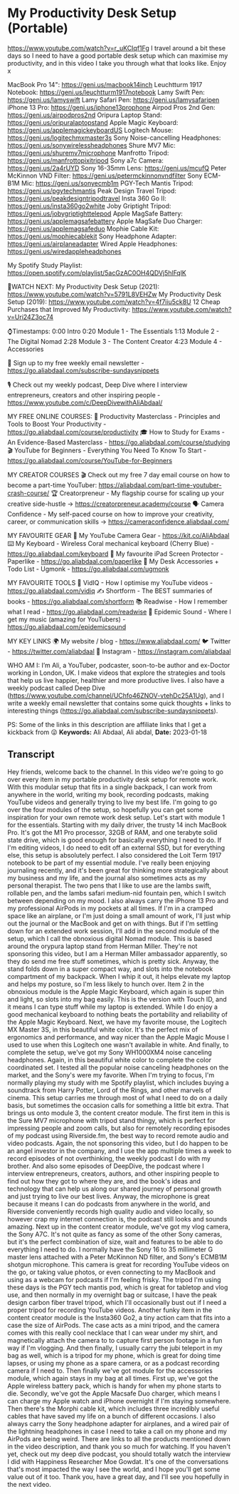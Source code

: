 # My Productivity Desk Setup (Portable)
https://www.youtube.com/watch?v=r_uKCIqf1Fg
I travel around a bit these days so I need to have a good portable desk setup which can maximise my productivity, and in this video I take you through what that looks like. Enjoy x

MacBook Pro 14": https://geni.us/macbook14inch
Leuchtturm 1917 Notebook: https://geni.us/leuchtturm1917notebook
Lamy Swift Pen: https://geni.us/lamyswift
Lamy Safari Pen: https://geni.us/lamysafaripen
iPhone 13 Pro: https://geni.us/iphone13prophone
Airpod Pros 2nd Gen: https://geni.us/airpodpros2nd
Oripura Laptop Stand: https://geni.us/oripuralaptopstand
Apple Magic Keyboard: https://geni.us/applemagickeyboardUS
Logitech Mouse: https://geni.us/logitechmxmaster3s
Sony Noise-cancelling Headphones: https://geni.us/sonywirelessheadphones
Shure MV7 Mic: https://geni.us/shuremv7microphone
Manfrotto Tripod: https://geni.us/manfrottopixitripod
Sony a7c Camera: https://geni.us/2a4rUYD
Sony 16-35mm Lens: https://geni.us/mcufQ
Peter McKinnon VND Filter: https://geni.us/petermckinnonvndfilter
Sony ECM-B1M Mic: https://geni.us/sonyecmb1m
PGY-Tech Mantis Tripod: https://geni.us/pgytechmantis
Peak Design Travel Tripod: https://geni.us/peakdesigntripodtravel
Insta 360 Go II: https://geni.us/insta360go2white
Joby Griptight Tripod: https://geni.us/jobygriptighttelepod
Apple MagSafe Battery: https://geni.us/applemagsafebattery
Apple MagSafe Duo Charger: https://geni.us/applemagsafeduo
Mophie Cable Kit: https://geni.us/mophiecablekit
Sony Headphone Adapter: https://geni.us/airplaneadapter
Wired Apple Headphones: https://geni.us/wiredappleheadphones

My Spotify Study Playlist: https://open.spotify.com/playlist/5acGzAC0OH4QDVj5hlFqlK

🍿WATCH NEXT:
My Productivity Desk Setup (2021): https://www.youtube.com/watch?v=5791L8VEHZw
My Productivity Desk Setup (2019): https://www.youtube.com/watch?v=4f7iiu5ck8U
12 Cheap Purchases that Improved My Productivity: https://www.youtube.com/watch?v=Uri24Z3oc74

⌚️Timestamps:
0:00 Intro
0:20 Module 1 - The Essentials
1:13 Module 2 - The Digital Nomad
2:28 Module 3 - The Content Creator
4:23 Module 4 - Accessories

💌  Sign up to my free weekly email newsletter - https://go.aliabdaal.com/subscribe-sundaysnippets

🎙 Check out my weekly podcast, Deep Dive where I interview entrepreneurs, creators and other inspiring people - https://www.youtube.com/c/DeepDivewithAliAbdaal/

MY FREE ONLINE COURSES:
🚀  Productivity Masterclass - Principles and Tools to Boost Your Productivity - 
 https://go.aliabdaal.com/course/productivity
🎓  How to Study for Exams - An Evidence-Based Masterclass - https://go.aliabdaal.com/course/studying
🎬 YouTube for Beginners - Everything You Need To Know To Start  - https://go.aliabdaal.com/course/YouTube-for-Beginners

MY CREATOR COURSES
🎬 Check out my free 7 day email course on how to become a part-time YouTuber: https://aliabdaal.com/part-time-youtuber-crash-course/
🏆 Creatorpreneur - My flagship course for scaling up your creative side-hustle → https://creatorpreneur.academy/course
🗣 Camera Confidence - My self-paced course on how to improve your creativity, career, or communication skills → https://cameraconfidence.aliabdaal.com/

MY FAVOURITE GEAR
🎥  My YouTube Camera Gear - https://kit.co/AliAbdaal
⌨️  My Keyboard - Wireless Coral mechanical keyboard (Cherry Blue) -https://go.aliabdaal.com/keyboard
📝  My favourite iPad Screen Protector - Paperlike - https://go.aliabdaal.com/paperlike
🎒 My Desk Accessories + Todo List - Ugmonk - https://go.aliabdaal.com/ugmonk

MY FAVOURITE TOOLS
🚀 VidIQ - How I optimise my YouTube videos - https://go.aliabdaal.com/vidiq
✍️ Shortform - The BEST summaries of books - https://go.aliabdaal.com/shortform
📚  Readwise - How I remember what I read - https://go.aliabdaal.com/readwise
🎵  Epidemic Sound - Where I get my music (amazing for YouTubers) - https://go.aliabdaal.com/epidemicsound

MY KEY LINKS
🌍  My website / blog - https://www.aliabdaal.com/
🐦  Twitter - https://twitter.com/aliabdaal
📸  Instagram - https://instagram.com/aliabdaal

WHO AM I:
I’m Ali, a YouTuber, podcaster, soon-to-be author and ex-Doctor working in London, UK. I make videos that explore the strategies and tools that help us live happier, healthier and more productive lives. I also have a weekly podcast called Deep Dive (https://www.youtube.com/channel/UChfo46ZNOV-vtehDc25A1Ug), and I write a weekly email newsletter that contains some quick thoughts + links to interesting things (https://go.aliabdaal.com/subscribe-sundaysnippets).

PS: Some of the links in this description are affiliate links that I get a kickback from 😜
**Keywords:** Ali Abdaal, Ali abdal, 
**Date:** 2023-01-18

## Transcript
 Hey friends, welcome back to the channel. In this video we're going to go over every item in my portable productivity desk setup for remote work. With this modular setup that fits in a single backpack, I can work from anywhere in the world, writing my book, recording podcasts, making YouTube videos and generally trying to live my best life. I'm going to go over the four modules of the setup, so hopefully you can get some inspiration for your own remote work desk setup. Let's start with module 1 for the essentials. Starting with my daily driver, the trusty 14 inch MacBook Pro. It's got the M1 Pro processor, 32GB of RAM, and one terabyte solid state drive, which is good enough for basically everything I need to do. If I'm editing videos, I do need to edit off an external SSD, but for everything else, this setup is absolutely perfect. I also considered the Loit Term 1917 notebook to be part of my essential module. I've really been enjoying journaling recently, and it's been great for thinking more strategically about my business and my life, and the journal also sometimes acts as my personal therapist. The two pens that I like to use are the lambs swift, rollable pen, and the lambs safari medium-nid fountain pen, which I switch between depending on my mood. I also always carry the iPhone 13 Pro and my professional AirPods in my pockets at all times. If I'm in a cramped space like an airplane, or I'm just doing a small amount of work, I'll just whip out the journal or the MacBook and get on with things. But if I'm settling down for an extended work session, I'll add in the second module of the setup, which I call the obnoxious digital Nomad module. This is based around the orypura laptop stand from Herman Miller. They're not sponsoring this video, but I am a Herman Miller ambassador apparently, so they do send me free stuff sometimes, which is pretty sick. Anyway, the stand folds down in a super compact way, and slots into the notebook compartment of my backpack. When I whip it out, it helps elevate my laptop and helps my posture, so I'm less likely to hunch over. Item 2 in the obnoxious module is the Apple Magic Keyboard, which again is super thin and light, so slots into my bag easily. This is the version with Touch ID, and it means I can type stuff while my laptop is extended. While I do enjoy a good mechanical keyboard to nothing beats the portability and reliability of the Apple Magic Keyboard. Next, we have my favorite mouse, the Logitech MX Master 3S, in this beautiful white color. It's the perfect mix of ergonomics and performance, and way nicer than the Apple Magic Mouse I used to use when this Logitech one wasn't available in white. And finally, to complete the setup, we've got my Sony WH1000XM4 noise canceling headphones. Again, in this beautiful white color to complete the color coordinated set. I tested all the popular noise canceling headphones on the market, and the Sony's were my favorite. When I'm trying to focus, I'm normally playing my study with me Spotify playlist, which includes buying a soundtrack from Harry Potter, Lord of the Rings, and other marvels of cinema. This setup carries me through most of what I need to do on a daily basis, but sometimes the occasion calls for something a little bit extra. That brings us onto module 3, the content creator module. The first item in this is the Sure MV7 microphone with tripod stand thingy, which is perfect for impressing people and zoom calls, but also for remotely recording episodes of my podcast using Riverside.fm, the best way to record remote audio and video podcasts. Again, the not sponsoring this video, but I do happen to be an angel investor in the company, and I use the app multiple times a week to record episodes of not overthinking, the weekly podcast I do with my brother. And also some episodes of DeepDive, the podcast where I interview entrepreneurs, creators, authors, and other inspiring people to find out how they got to where they are, and the book's ideas and technology that can help us along our shared journey of personal growth and just trying to live our best lives. Anyway, the microphone is great because it means I can do podcasts from anywhere in the world, and Riverside conveniently records high quality audio and video locally, so however crap my internet connection is, the podcast still looks and sounds amazing. Next up in the content creator module, we've got my vlog camera, the Sony A7C. It's not quite as fancy as some of the other Sony cameras, but it's the perfect combination of size, wait and features to be able to do everything I need to do. I normally have the Sony 16 to 35 millimeter G master lens attached with a Peter McKinnon ND filter, and Sony's ECMB1M shotgun microphone. This camera is great for recording YouTube videos on the go, or taking value photos, or even connecting to my MacBook and using as a webcam for podcasts if I'm feeling frisky. The tripod I'm using these days is the PGY tech mantis pod, which is great for tabletop and vlog use, and then normally in my overnight bag or suitcase, I have the peak design carbon fiber travel tripod, which I'll occasionally bust out if I need a proper tripod for recording YouTube videos. Another funky item in the content creator module is the Insta360 Go2, a tiny action cam that fits into a case the size of AirPods. The case acts as a mini tripod, and the camera comes with this really cool necklace that I can wear under my shirt, and magnetically attach the camera to to capture first person footage in a fun way if I'm vlogging. And then finally, I usually carry the jubi teleport in my bag as well, which is a tripod for my phone, which is great for doing time lapses, or using my phone as a spare camera, or as a podcast recording camera if I need to. Then finally we've got module for the accessories module, which again stays in my bag at all times. First up, we've got the Apple wireless battery pack, which is handy for when my phone starts to die. Secondly, we've got the Apple Macsafe Duo charger, which means I can charge my Apple watch and iPhone overnight if I'm staying somewhere. Then there's the Morphi cable kit, which includes three incredibly useful cables that have saved my life on a bunch of different occasions. I also always carry the Sony headphone adapter for airplanes, and a wired pair of the lightning headphones in case I need to take a call on my phone and my AirPods are being weird. There are links to all the products mentioned down in the video description, and thank you so much for watching. If you haven't yet, check out my deep dive podcast, you should totally watch the interview I did with Happiness Researcher Moe Gowdat. It's one of the conversations that's most impacted the way I see the world, and I hope you'll get some value out of it too. Thank you, have a great day, and I'll see you hopefully in the next video.
